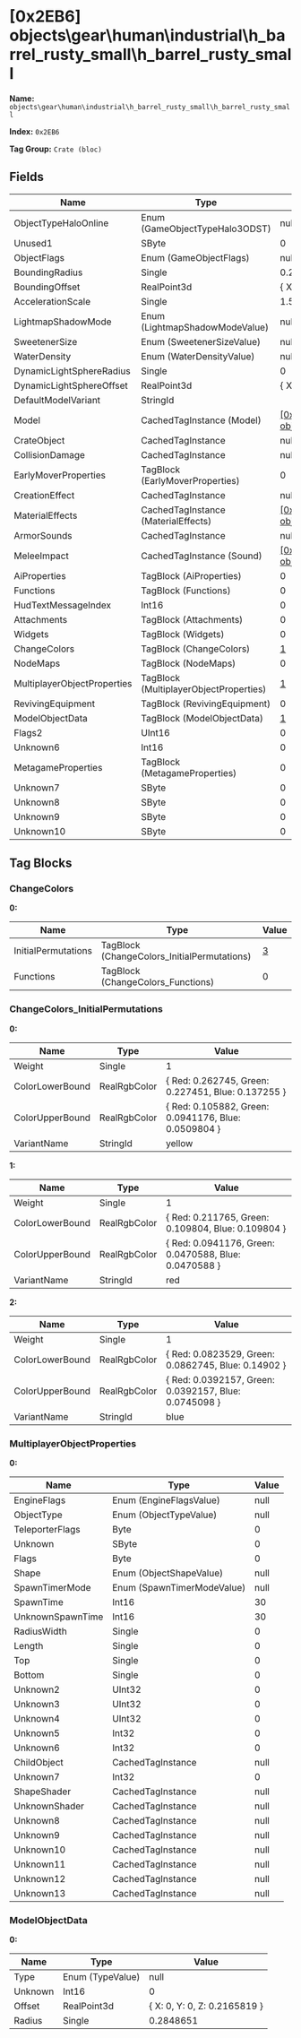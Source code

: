 # [0x2EB6] objects\gear\human\industrial\h_barrel_rusty_small\h_barrel_rusty_small

**Name:** ```objects\gear\human\industrial\h_barrel_rusty_small\h_barrel_rusty_small```

**Index:** ```0x2EB6```

**Tag Group:** ```Crate (bloc)```

## Fields

Name	| Type	| Value
---	|---	|---	|
ObjectTypeHaloOnline	|Enum (GameObjectTypeHalo3ODST)	|null
Unused1	|SByte	|0
ObjectFlags	|Enum (GameObjectFlags)	|null
BoundingRadius	|Single	|0.2848651
BoundingOffset	|RealPoint3d	|{ X: 0, Y: 0, Z: 0.2165819 }
AccelerationScale	|Single	|1.5
LightmapShadowMode	|Enum (LightmapShadowModeValue)	|null
SweetenerSize	|Enum (SweetenerSizeValue)	|null
WaterDensity	|Enum (WaterDensityValue)	|null
DynamicLightSphereRadius	|Single	|0
DynamicLightSphereOffset	|RealPoint3d	|{ X: 0, Y: 0, Z: 0 }
DefaultModelVariant	|StringId	|
Model	|CachedTagInstance (Model)	|[[0x32BF] objects\gear\human\industrial\h_barrel_rusty_small\h_barrel_rusty_small](../Model/32BF.md)
CrateObject	|CachedTagInstance	|null
CollisionDamage	|CachedTagInstance	|null
EarlyMoverProperties	|TagBlock (EarlyMoverProperties)	|0
CreationEffect	|CachedTagInstance	|null
MaterialEffects	|CachedTagInstance (MaterialEffects)	|[[0x32C0] objects\gear\human\industrial\h_barrel_rusty_small\h_barrel_rusty_small](../MaterialEffects/32C0.md)
ArmorSounds	|CachedTagInstance	|null
MeleeImpact	|CachedTagInstance (Sound)	|[[0x32C1] objects\gear\human\industrial\h_barrel_rusty_small\h_barrel_rusty_small](../Sound/32C1.md)
AiProperties	|TagBlock (AiProperties)	|0
Functions	|TagBlock (Functions)	|0
HudTextMessageIndex	|Int16	|0
Attachments	|TagBlock (Attachments)	|0
Widgets	|TagBlock (Widgets)	|0
ChangeColors	|TagBlock (ChangeColors)	|[1](#changecolors)
NodeMaps	|TagBlock (NodeMaps)	|0
MultiplayerObjectProperties	|TagBlock (MultiplayerObjectProperties)	|[1](#multiplayerobjectproperties)
RevivingEquipment	|TagBlock (RevivingEquipment)	|0
ModelObjectData	|TagBlock (ModelObjectData)	|[1](#modelobjectdata)
Flags2	|UInt16	|0
Unknown6	|Int16	|0
MetagameProperties	|TagBlock (MetagameProperties)	|0
Unknown7	|SByte	|0
Unknown8	|SByte	|0
Unknown9	|SByte	|0
Unknown10	|SByte	|0


## Tag Blocks

### ChangeColors

**0:**

Name	| Type	| Value
---	|---	|---	|
InitialPermutations	|TagBlock (ChangeColors_InitialPermutations)	|[3](#changecolors_initialpermutations)
Functions	|TagBlock (ChangeColors_Functions)	|0


### ChangeColors_InitialPermutations

**0:**

Name	| Type	| Value
---	|---	|---	|
Weight	|Single	|1
ColorLowerBound	|RealRgbColor	|{ Red: 0.262745, Green: 0.227451, Blue: 0.137255 }
ColorUpperBound	|RealRgbColor	|{ Red: 0.105882, Green: 0.0941176, Blue: 0.0509804 }
VariantName	|StringId	|yellow


**1:**

Name	| Type	| Value
---	|---	|---	|
Weight	|Single	|1
ColorLowerBound	|RealRgbColor	|{ Red: 0.211765, Green: 0.109804, Blue: 0.109804 }
ColorUpperBound	|RealRgbColor	|{ Red: 0.0941176, Green: 0.0470588, Blue: 0.0470588 }
VariantName	|StringId	|red


**2:**

Name	| Type	| Value
---	|---	|---	|
Weight	|Single	|1
ColorLowerBound	|RealRgbColor	|{ Red: 0.0823529, Green: 0.0862745, Blue: 0.14902 }
ColorUpperBound	|RealRgbColor	|{ Red: 0.0392157, Green: 0.0392157, Blue: 0.0745098 }
VariantName	|StringId	|blue


### MultiplayerObjectProperties

**0:**

Name	| Type	| Value
---	|---	|---	|
EngineFlags	|Enum (EngineFlagsValue)	|null
ObjectType	|Enum (ObjectTypeValue)	|null
TeleporterFlags	|Byte	|0
Unknown	|SByte	|0
Flags	|Byte	|0
Shape	|Enum (ObjectShapeValue)	|null
SpawnTimerMode	|Enum (SpawnTimerModeValue)	|null
SpawnTime	|Int16	|30
UnknownSpawnTime	|Int16	|30
RadiusWidth	|Single	|0
Length	|Single	|0
Top	|Single	|0
Bottom	|Single	|0
Unknown2	|UInt32	|0
Unknown3	|UInt32	|0
Unknown4	|UInt32	|0
Unknown5	|Int32	|0
Unknown6	|Int32	|0
ChildObject	|CachedTagInstance	|null
Unknown7	|Int32	|0
ShapeShader	|CachedTagInstance	|null
UnknownShader	|CachedTagInstance	|null
Unknown8	|CachedTagInstance	|null
Unknown9	|CachedTagInstance	|null
Unknown10	|CachedTagInstance	|null
Unknown11	|CachedTagInstance	|null
Unknown12	|CachedTagInstance	|null
Unknown13	|CachedTagInstance	|null


### ModelObjectData

**0:**

Name	| Type	| Value
---	|---	|---	|
Type	|Enum (TypeValue)	|null
Unknown	|Int16	|0
Offset	|RealPoint3d	|{ X: 0, Y: 0, Z: 0.2165819 }
Radius	|Single	|0.2848651


